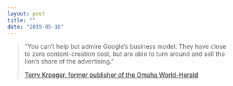 ```yaml
---
layout: post
title: ""
date: "2019-05-16"
---
```


> “You can’t help but admire Google’s business model. They have close to zero content-creation cost, but are able to turn around and sell the lion’s share of the advertising.”
> 
> [Terry Kroeger, former publisher of the Omaha World-Herald](https://www.wsj.com/graphics/local-newspapers-stark-divide/)
